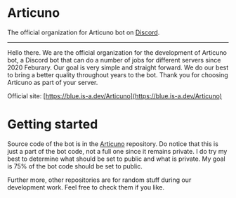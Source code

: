 # Articuno

The official organization for Articuno bot on [Discord](https://discord.com/).

----

Hello there. We are the official organization for the development of Articuno bot, a Discord bot that can do a number of jobs for different servers since 2020 Feburary. Our goal is very simple and straight forward. We do our best to bring a better quality throughout years to the bot. Thank you for choosing Articuno as part of your server.

Official site: [https://blue.is-a.dev/Articuno](https://blue.is-a.dev/Articuno)

# Getting started

Source code of the bot is in the [Articuno](https://github.com/Articuno-org/Articuno) repository. Do notice that this is just a part of the bot code, not a full one since it remains private. I do try my best to determine what should be set to public and what is private. My goal is 75% of the bot code should be set to public.

Further more, other repositories are for random stuff during our development work. Feel free to check them if you like.


